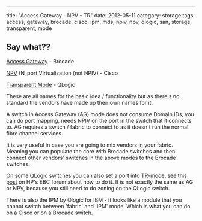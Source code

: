 ---
title: "Access Gateway - NPV - TR"
date: 2012-05-11
category: storage
tags: access, gateway, brocade, cisco, ipm, mds, npiv, npv, qlogic, san, storage, transparent, mode

## Say what??

[Access Gateway](http://www.brocade.com/solutions-technology/technology/platforms/fabric-os/access_gateway.page "link to brocade.com") - Brocade

[NPV](http://datacenteroverlords.com/2012/05/08/npv-and-npiv/ "great discussion in the comments on this post by the way") (N\_port Virtualization (not NPIV) - Cisco

[Transparent Mode](http://community.brocade.com/thread/6267?start=0&tstart=0 "on brocade.com") - QLogic

These are all names for the basic idea / functionality but as there's no standard the vendors have made up their own names for it.

A switch in Access Gateway (AG) mode does not consume Domain IDs, you can do port mapping, needs NPIV on the port in the switch that it connects to. AG requires a switch / fabric to connect to as it doesn't run the normal fibre channel services.

It is very useful in case you are going to mix vendors in your fabric. Meaning you can populate the core with Brocade switches and then connect other vendors' switches in the above modes to the Brocade switches.

On some QLogic switches you can also set a port into TR-mode, see [this post](http://h30499.www3.hp.com/t5/Storage-Area-Networks-SAN-Small/Can-I-connect-HP-8-20q-to-HP-8-24c-via-TR-port/td-p/5723725#.UAfyrNIgcak "hp.com") on HP's EBC forum about how to do it. It is not exactly the same as AG or NPV, because you still need to do zoning on the QLogic switch.

There is also the IPM by Qlogic for IBM - it looks like a module that you cannot switch between 'fabric' and 'IPM' mode. Which is what you can do on a Cisco or on a Brocade switch.
